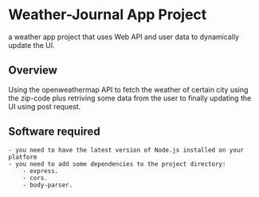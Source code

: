 # Weather-Journal App Project

a weather app project that uses Web API and user data to dynamically update the UI.

## Overview

Using the openweathermap API to fetch the weather of certain city using the zip-code plus retriving some data from the user to finally updating the UI using post request.

## Software required

    - you need to have the latest version of Node.js installed on your platform
    - you need to add some dependencies to the project directory:
        - express.
        - cors.
        - body-parser.
